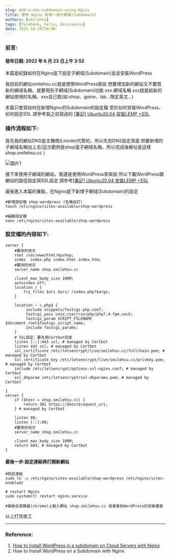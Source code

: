 ```yaml
---
slug: Add-a-new-subdomain-using-Nginx
title: 使用 Nginx 新增一個子網域(Subdomain)
authors: [smilehsu]
tags: [facebook, hello, docusaurus]
date: 2025-10-10T10:00
---
```


### 前言:
#### 發布日期: 2022 年 6 月 23 日上午 3:52
本篇是紀錄如何在Nginx底下設定子網域(Subdomain)並且安裝WordPress

我目前的網址smilehsu.cc就是使用WordPress架設 想要增加新的網站又不要買新的網域名稱，就要用到子網域(Subdomain)功能 xxx.網域名稱 xxx就是給新的網站使用的名稱，xxx自己取(如:shop、game、lab...限定英文...)

本篇只會寫如何在新增Nginx的Subdomain的設定檔 至於如何安裝WordPrsss、如何設定SSL 請參考我之前寫過的 [\[筆記\] Ubuntu20.04 安裝LEMP +SSL](http://test.smilehsu.cc/2021/02/2603)

<!-- truncate -->

### 操作流程如下:

首先我的網址DNS是主機商(Linode)代管的，所以先到DNS設定頁面 把要新增的子網域名稱加上去(這次範例是shop當子網域名稱，所以完成後網址是這樣 shop.smilehsu.cc )

![圖片1](https://smilehsu.cc/wp-content/uploads/2022/06/aaa.png)

接下來使用子網域的網站，我還是使用WordPress來架設 所以下載WordPress跟網站的路徑設定與SSL設定 請參考[\[筆記\] Ubuntu20.04 安裝LEMP +SSL](http://test.smilehsu.cc/2021/02/2603)

最後進入本篇的重點，在Nginx底下新增子網域(Subdomain)的設定

```script
#新增設定檔 shop-wordpress (名稱自訂)
touch /etc/nginx/sites-available/shop-wordpress

#編輯設定檔
nano /etc/nginx/sites-available/shop-wordpress
```

### 設定檔的內容如下:

```script
server {
    #要改的地方
    root /var/www/html/myshop;
    index  index.php index.html index.htm;
    #要改的地方
    server_name shop.smilehsu.cc

    client_max_body_size 100M;
    autoindex off;
    location / {
        try_files $uri $uri/ /index.php?$args;
    }

    location ~ \.php$ {
         include snippets/fastcgi-php.conf;
         fastcgi_pass unix:/var/run/php/php7.4-fpm.sock;
         fastcgi_param SCRIPT_FILENAME $document_root$fastcgi_script_name;
         include fastcgi_params;
    }
    # SSL設定，要先用Certbot完成
    listen [::]:443 ssl; # managed by Certbot
    listen 443 ssl; # managed by Certbot
    ssl_certificate /etc/letsencrypt/live/smilehsu.cc/fullchain.pem; # managed by Certbot
    ssl_certificate_key /etc/letsencrypt/live/smilehsu.cc/privkey.pem; # managed by Certbot
    include /etc/letsencrypt/options-ssl-nginx.conf; # managed by Certbot
    ssl_dhparam /etc/letsencrypt/ssl-dhparams.pem; # managed by Certbot

}
server {
    if ($host = shop.smilehsu.cc) {
        return 301 https://$host$request_uri;
    } # managed by Certbot

    listen 80;
    listen [::]:80;
    #要改的地方
    server_name shop.smilehsu.cc

    client_max_body_size 100M;
    return 404; # managed by Certbot
}
```

#### 最後一步:設定連結與打開新網站

```script
#設定連結
sudo ln -s /etc/nginx/sites-available/shop-wordpress /etc/nginx/sites-enabled/

# restart Nginx
sudo systemctl restart nginx.service

#最後在瀏覽器(chrome)上輸入網址 shop.smilehsu.cc 就會看到WordPress的安裝畫面
```

以上打完收工

***

### Reference:

1. [How to install WordPress in a subdomain on Cloud Servers with Nginx](https://bit.ly/3QCkyNE)
2. How to Install WordPress on a Subdomain with Nginx
